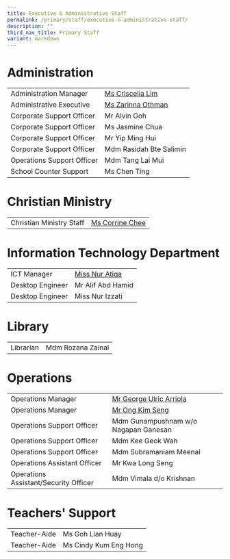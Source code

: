 ```yaml
---
title: Executive & Administrative Staff
permalink: /primary/staff/executive-n-administrative-staff/
description: ""
third_nav_title: Primary Staff
variant: markdown
---
```

# Administration

|||
| -------- | -------- |
|Administration Manager| [Ms Criscelia Lim](mailto:criscelia_lim@schools.gov.sg)
|Administrative Executive| [Ms Zarinna Othman](mailto:zarinna_othman@schools.gov.sg)
|Corporate Support Officer|Mr Alvin Goh
|Corporate Support Officer|Ms Jasmine Chua
|Corporate Support Officer|Mr Yip Ming Hui
|Corporate Support Officer|Mdm Rasidah Bte Salimin
|Operations Support Officer|Mdm Tang Lai Mui
|School Counter Support|Ms Chen Ting


# Christian Ministry


|  | |
| -------- | -------- | 
|Christian Ministry Staff|[Ms Corrine Chee](mailto:corrine_chee@mgs.sch.edu.sg)|



# Information Technology Department


|||
| -------- | -------- |
|ICT Manager| [Miss Nur Atiqa](mailto:nur_atiqa_harun@schools.gov.sg)|
|Desktop Engineer|Mr Alif Abd Hamid
|Desktop Engineer|Miss Nur Izzati

# Library

|||
| -------- | -------- |
|Librarian| Mdm Rozana Zainal

# Operations

|||
| -------- | -------- |
|Operations Manager|[Mr George Ulric Arriola](mailto:George_Ulric_Arriola@schools.gov.sg)
|Operations Manager|[Mr Ong Kim Seng](mailto:Ong_Kim_Seng@schools.gov.sg)
|Operations Support Officer|Mdm Gunampushnam w/o Nagapan Ganesan
|Operations Support Officer|Mdm Kee Geok Wah
|Operations Support Officer|Mdm Subramaniam Meenal
|Operations Assistant Officer|Mr Kwa Long Seng
|Operations Assistant/Security Officer|Mdm Vimala d/o Krishnan
# Teachers' Support

|||
| -------- | -------- |
|Teacher-Aide| Ms Goh Lian Huay
|Teacher-Aide| Ms Cindy Kum Eng Hong